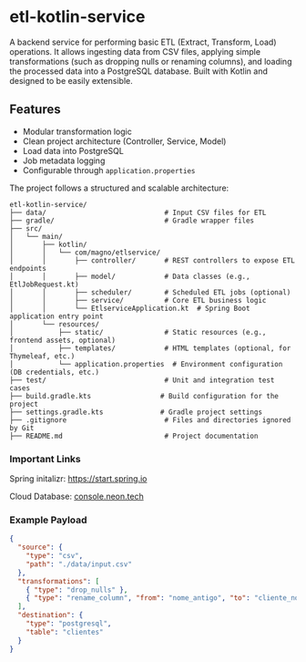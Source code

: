 # etl-kotlin-service
A backend service for performing basic ETL (Extract, Transform, Load) operations. It allows ingesting data from CSV files, applying simple transformations (such as dropping nulls or renaming columns), and loading the processed data into a PostgreSQL database. Built with Kotlin and designed to be easily extensible.


## Features

- Modular transformation logic
- Clean project architecture (Controller, Service, Model)
- Load data into PostgreSQL
- Job metadata logging
- Configurable through `application.properties`



The project follows a structured and scalable architecture:

    etl-kotlin-service/
    ├── data/                             # Input CSV files for ETL
    ├── gradle/                           # Gradle wrapper files
    ├── src/
    │   └── main/
    │       ├── kotlin/
    │       │   └── com/magno/etlservice/
    │       │       ├── controller/       # REST controllers to expose ETL endpoints
    │       │       ├── model/            # Data classes (e.g., EtlJobRequest.kt)
    │       │       ├── scheduler/        # Scheduled ETL jobs (optional)
    │       │       ├── service/          # Core ETL business logic
    │       │       └── EtlserviceApplication.kt  # Spring Boot application entry point
    │       └── resources/
    │           ├── static/               # Static resources (e.g., frontend assets, optional)
    │           ├── templates/            # HTML templates (optional, for Thymeleaf, etc.)
    │           └── application.properties  # Environment configuration (DB credentials, etc.)
    ├── test/                             # Unit and integration test cases
    ├── build.gradle.kts                 # Build configuration for the project
    ├── settings.gradle.kts              # Gradle project settings
    ├── .gitignore                        # Files and directories ignored by Git
    ├── README.md                         # Project documentation
### Important Links

Spring initalizr: https://start.spring.io


Cloud Database: [console.neon.tech](https://www.google.com/url?sa=t&rct=j&q=&esrc=s&source=web&cd=&cad=rja&uact=8&ved=2ahUKEwjsiqCHgYuNAxWtr5UCHWAABtAQFnoECAkQAQ&url=https%3A%2F%2Fneon.tech%2F&usg=AOvVaw2V-qc7rmEG-pLkc_6mJupK&cshid=1746402786191605&opi=89978449)

### Example Payload

```json
{
  "source": {
    "type": "csv",
    "path": "./data/input.csv"
  },
  "transformations": [
    { "type": "drop_nulls" },
    { "type": "rename_column", "from": "nome_antigo", "to": "cliente_nome" }
  ],
  "destination": {
    "type": "postgresql",
    "table": "clientes"
  }
}
